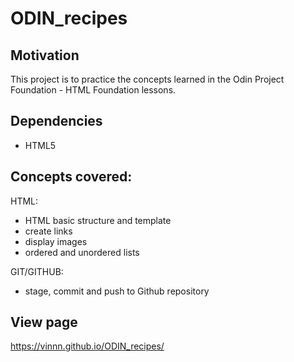 # ODIN_recipes

## Motivation
This project is to practice the concepts learned in the Odin Project Foundation - HTML Foundation lessons.

## Dependencies
- HTML5


## Concepts covered:
HTML:
- HTML basic structure and template
- create links
- display images 
- ordered and unordered lists 

GIT/GITHUB:
- stage, commit and push to Github repository

## View page
https://vinnn.github.io/ODIN_recipes/
